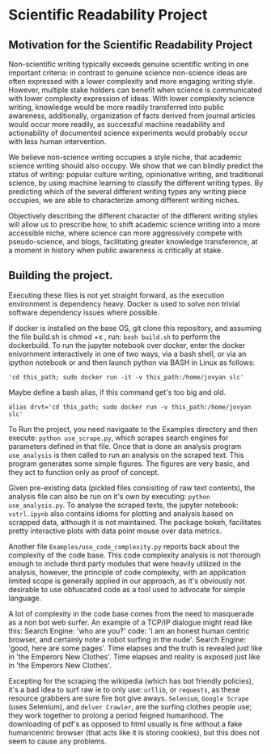 # Scientific Readability Project

## Motivation for the Scientific Readability Project
Non-scientific writing typically exceeds genuine scientific writing in one important criteria: in contrast to genuine science non-science ideas are often expressed with a lower complexity and more engaging writing style.  However, multiple stake holders can benefit when science is communicated with lower complexity expression of ideas. With lower complexity science writing, knowledge would be more readily transferred into public awareness, additionally, organization of facts derived from journal articles would occur more readily, as successful machine readability and actionability of documented science experiments would probably occur with less human intervention.

We believe non-science writing occupies a style niche, that academic science writing should also occupy. We show that we can blindly predict the status of writing: popular culture writing, opinionative writing, and traditional science, by using machine learning to classify the different writing types. By predicting which of the several different writing types any writing piece occupies, we are able to characterize among different writing niches.

Objectively describing the different character of the different writing styles will allow us to prescribe how, to shift academic science writing into a more accessible niche, where science can more aggressively compete with pseudo-science, and blogs, facilitating greater knowledge transference, at a moment in history when public awareness is critically at stake.

## Building the project.

Executing these files is not yet straight forward, as the execution environment is dependency heavy. Docker is used to solve non trivial software dependency issues where possible.

If docker is installed on the base OS, git clone this repository, and assuming the file build.sh is chmod +x , run: `bash build.sh` to perform the dockerbuild. To run the jupyter notebook over docker, enter the docker enivornment interactively in one of two ways, via a bash shell, or via an ipython notebook or
and then launch python via BASH in Linux as follows:

```
'cd this_path; sudo docker run -it -v this_path:/home/jovyan slc'
```

Maybe define a bash alias, if this command get's too big and old.

```
alias drvt='cd this_path; sudo docker run -v this_path:/home/jovyan slc'
```

To Run the project, you need navigaate to the Examples directory and then execute:
`python use_scrape.py`, which scrapes search engines for parameters defined in that file.
Once that is done an analysis program `use_analysis` is then called to run an analysis on the scraped text. This program generates some simple figures. The figures are very basic, and they act to function only as proof of concept.

Given pre-existing data (pickled files consisiting of raw text contents), the analysis file can also be run on it's own by executing: `python use_analysis.py`. To analyse the scraped texts, the jupyter notebook: `vstrl.ipynb` also contains idioms for plotting and analysis based on scrapped data, although it is not maintained. The package bokeh, facilitates pretty interactive plots with data point mouse over data metrics.

Another file `Examples/use_code_complexity.py` reports back about the complexity of the code base. This code complexity analysis is not thorough enough to include third party modules that were heavily utilized in the analysis, however, the principle of code complexity, with an application limited scope is generally applied in our approach, as it's obviously not desirable to use obfuscated code as a tool used to advocate for simple language.

A lot of complexity in the code base comes from the need to masquerade as a non bot web surfer. An example of a TCP/IP dialogue might read like this:
Search Engine: 'who are you?' code: 'I am an honest human centric browser, and certainly note a robot surfing in the nude'. Search Engine: 'good, here are some pages'.	 Time elapses and the truth is revealed just like in 'the Emperors New Clothes'.	Time elapses and reality is exposed just like in 'the Emperors New Clothes'.

Excepting for the scraping the wikipedia (which has bot friendly policies), it's a bad idea to surf raw ie to only use: `urllib`, or `requests`, as these resource grabbers are sure fire bot give aways.
`Selenium`, `Google Scrape` (uses Selenium), and `delver Crawler`, are the surfing clothes people use; they work together to prolong a period feigned humanhood. The downloading of pdf's as opposed to html usually is fine without a fake humancentric browser (that acts like it is storing cookies), but this does not seem to cause any problems.
